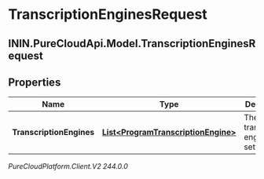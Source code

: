 # TranscriptionEnginesRequest

## ININ.PureCloudApi.Model.TranscriptionEnginesRequest

## Properties

|Name | Type | Description | Notes|
|------------ | ------------- | ------------- | -------------|
| **TranscriptionEngines** | [**List&lt;ProgramTranscriptionEngine&gt;**](ProgramTranscriptionEngine) | The transcription engine setting | |



_PureCloudPlatform.Client.V2 244.0.0_
